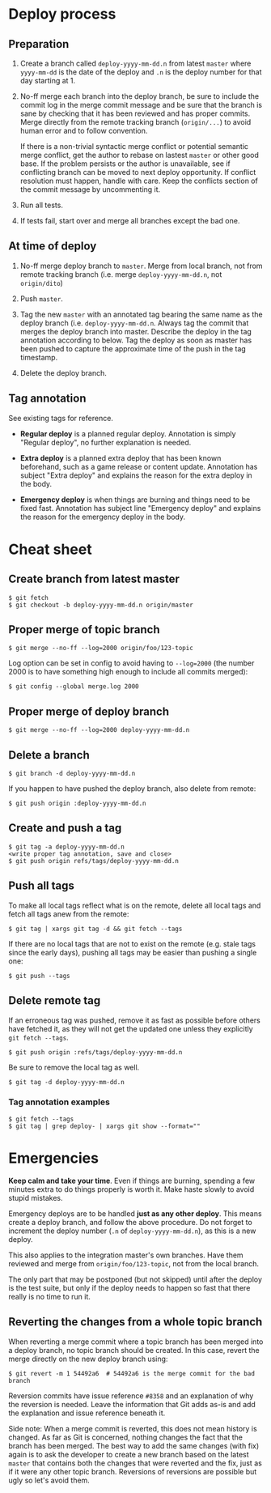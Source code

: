 # Deploy process
## Preparation
1. Create a branch called `deploy-yyyy-mm-dd.n` from latest `master` where
   `yyyy-mm-dd` is the date of the deploy and `.n` is the deploy number for that
   day starting at 1.

2. No-ff merge each branch into the deploy branch, be sure to include the commit
   log in the merge commit message and be sure that the branch is sane by
   checking that it has been reviewed and has proper commits. Merge directly
   from the remote tracking branch (`origin/...`) to avoid human error and to
   follow convention.

   If there is a non-trivial syntactic merge conflict or potential semantic
   merge conflict, get the author to rebase on lastest `master` or other good
   base. If the problem persists or the author is unavailable, see if
   conflicting branch can be moved to next deploy opportunity. If conflict
   resolution must happen, handle with care. Keep the conflicts section of the
   commit message by uncommenting it.

3. Run all tests.

4. If tests fail, start over and merge all branches except the bad one.

## At time of deploy
1. No-ff merge deploy branch to `master`. Merge from local branch, not from
   remote tracking branch (i.e. merge `deploy-yyyy-mm-dd.n`, not `origin/dito`)

2. Push `master`.

3. Tag the new `master` with an annotated tag bearing the same name as the
   deploy branch (i.e. `deploy-yyyy-mm-dd.n`. Always tag the commit that merges
   the deploy branch into master. Describe the deploy in the tag annotation
   according to below. Tag the deploy as soon as master has been pushed to
   capture the approximate time of the push in the tag timestamp.

4. Delete the deploy branch.

## Tag annotation
See existing tags for reference.

* **Regular deploy** is a planned regular deploy.
  Annotation is simply "Regular deploy", no further explanation is needed.

* **Extra deploy** is a planned extra deploy that has been known beforehand,
  such as a game release or content update. Annotation has subject
  "Extra deploy" and explains the reason for the extra deploy in the body.

* **Emergency deploy** is when things are burning and things need to be fixed
  fast. Annotation has subject line "Emergency deploy" and explains the reason
  for the emergency deploy in the body.

# Cheat sheet
## Create branch from latest master
    $ git fetch
    $ git checkout -b deploy-yyyy-mm-dd.n origin/master

## Proper merge of topic branch
    $ git merge --no-ff --log=2000 origin/foo/123-topic

Log option can be set in config to avoid having to `--log=2000` (the number 2000
is to have something high enough to include all commits merged):

    $ git config --global merge.log 2000

## Proper merge of deploy branch
    $ git merge --no-ff --log=2000 deploy-yyyy-mm-dd.n

## Delete a branch
    $ git branch -d deploy-yyyy-mm-dd.n

If you happen to have pushed the deploy branch, also delete from remote:

    $ git push origin :deploy-yyyy-mm-dd.n

## Create and push a tag
    $ git tag -a deploy-yyyy-mm-dd.n
    <write proper tag annotation, save and close>
    $ git push origin refs/tags/deploy-yyyy-mm-dd.n

## Push all tags
To make all local tags reflect what is on the remote, delete all local tags and
fetch all tags anew from the remote:

    $ git tag | xargs git tag -d && git fetch --tags

If there are no local tags that are not to exist on the remote (e.g. stale tags
since the early days), pushing all tags may be easier than pushing a single one:

    $ git push --tags

## Delete remote tag

If an erroneous tag was pushed, remove it as fast as possible before others have
fetched it, as they will not get the updated one unless they explicitly `git
fetch --tags`.

    $ git push origin :refs/tags/deploy-yyyy-mm-dd.n

Be sure to remove the local tag as well.

    $ git tag -d deploy-yyyy-mm-dd.n

### Tag annotation examples
    $ git fetch --tags
    $ git tag | grep deploy- | xargs git show --format=""

# Emergencies
**Keep calm and take your time**. Even if things are burning, spending a few
minutes extra to do things properly is worth it. Make haste slowly to avoid
stupid mistakes.

Emergency deploys are to be handled **just as any other deploy**. This means
create a deploy branch, and follow the above procedure. Do not forget to
increment the deploy number (`.n` of `deploy-yyyy-mm-dd.n`), as this is a new
deploy.

This also applies to the integration master's own branches. Have them reviewed
and merge from `origin/foo/123-topic`, not from the local branch.

The only part that may be postponed (but not skipped) until after the deploy is
the test suite, but only if the deploy needs to happen so fast that there really
is no time to run it.

## Reverting the changes from a whole topic branch
When reverting a merge commit where a topic branch has been merged into a deploy
branch, no topic branch should be created. In this case, revert the merge
directly on the new deploy branch using:

    $ git revert -m 1 54492a6  # 54492a6 is the merge commit for the bad branch

Reversion commits have issue reference `#8358` and an explanation of why the
reversion is needed. Leave the information that Git adds as-is and add the
explanation and issue reference beneath it.

Side note: When a merge commit is reverted, this does not mean history is
changed. As far as Git is concerned, nothing changes the fact that the branch
has been merged. The best way to add the same changes (with fix) again is to ask
the developer to create a new branch based on the latest `master` that contains
both the changes that were reverted and the fix, just as if it were any other
topic branch. Reversions of reversions are possible but ugly so let's avoid
them.
